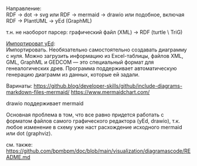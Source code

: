 Направление:  
RDF -> dot -> svg или RDF -> mermaid -> drawio или подобное, включая RDF -> PlantUML -> yEd (GraphML)

т.н. не наоборот парсер: графический файл (XML) -> RDF (turtle \ TriG)

[Импортироват yEd](https://media.contented.ru/glossary/yed-graph-editor/):  
Импортировать. Необязательно самостоятельно создавать диаграмму с нуля. Можно загрузить информацию из Excel-таблицы, файлов XML, GML, GraphML и GEDCOM — это специальный формат для генеалогических древ. Программа поддерживает автоматическую генерацию диаграмм из данных, которые ей задали.

Варинаты:
https://github.blog/developer-skills/github/include-diagrams-markdown-files-mermaid/
https://www.mermaidchart.com/

drawio поддерживает mermaid

Основная проблема в том, что все равно придется работать с форматом файлов самого графического редактора (yEd, drawio), т.к. любое изменение в схему уже наст расхождение исходного mermaid или dot (graphviz).

см. также: https://github.com/bpmbpm/doc/blob/main/visualization/diagramascode/README.md
